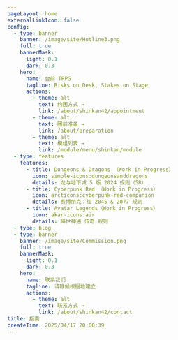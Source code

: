 ```yaml
---
pageLayout: home
externalLinkIcon: false
config:
  - type: banner
    banner: /image/site/Hotline3.png
    full: true
    bannerMask:
      light: 0.1
      dark: 0.3
    hero:
      name: 台前 TRPG
      tagline: Risks on Desk, Stakes on Stage
      actions:
        - theme: alt
          text: 约团方式 →
          link: /about/shinkan42/appointment
        - theme: alt
          text: 团前准备 →
          link: /about/preparation
        - theme: alt
          text: 模组列表 →
          link: /module/menu/shinkan/module
  - type: features
    features:
      - title: Dungeons & Dragons （Work in Progress）
        icon: simple-icons:dungeonsanddragons
        details: 龙与地下城 5 版 2024 规则（5R）
      - title: Cyberpunk Red （Work in Progress）
        icon: arcticons:cyberpunk-red-companion
        details: 赛博朋克：红 2045 & 2077 规则
      - title: Avatar Legends（Work in Progress）
        icon: akar-icons:air
        details: 降世神通 传奇 规则
  - type: blog
  - type: banner
    banner: /image/site/Commission.png
    full: true
    bannerMask:
      light: 0.1
      dark: 0.3
    hero:
      name: 联系我们
      tagline: 请静候根据地建立
      actions:
        - theme: alt
          text: 联系方式 →
          link: /about/shinkan42/contact
title: 指南
createTime: 2025/04/17 20:00:39
---
```

